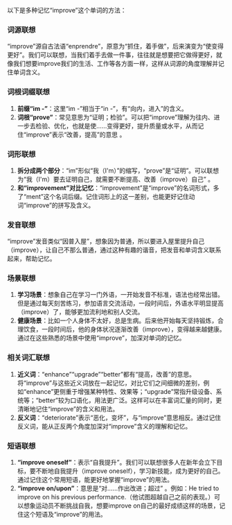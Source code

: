 以下是多种记忆“improve”这个单词的方法：

### 词源联想
“improve”源自古法语“enprendre”，原意为“抓住，着手做”，后来演变为“使变得更好”。我们可以联想，当我们着手去做一件事，往往就是想要把它做得更好，就像我们想要improve我们的生活、工作等各方面一样，这样从词源的角度理解并记住单词含义。

### 词根词缀联想
1. **前缀“im -”**：这里“im -”相当于“in -”，有“向内，进入”的含义。
2. **词根“prove”**：常见意思为“证明；检验”。可以把“improve”理解为往内、进一步去检验、优化，也就是使……变得更好，提升质量或水平，从而记住“improve”表示“改善，提高”的意思 。

### 词形联想
1. **拆分成两个部分**：“im”形似“我（I'm）”的缩写，“prove”是“证明”。可以联想为“我（I'm）要去证明自己，就需要不断提高、改善（improve）自己” 。
2. **和“improvement”对比记忆**：“improvement”是“improve”的名词形式，多了“ment”这个名词后缀。记住词形上的这一差别，也能更好记住动词“improve”的拼写及含义。

### 发音联想
“improve”发音类似“因普入屋”，想象因为普通，所以要进入屋里提升自己（improve），让自己不那么普通，通过这种有趣的谐音，把发音和单词含义联系起来，帮助记忆。

### 场景联想
1. **学习场景**：想象自己在学习一门外语，一开始发音不标准，语法也经常出错。但是通过每天刻苦练习，参加语言交流活动，一段时间后，外语水平明显提高（improve）了，能够更加流利地和别人交流。
2. **健康场景**：比如一个人身体不太好，总是生病。后来他开始每天坚持锻炼，合理饮食，一段时间后，他的身体状况逐渐改善（improve），变得越来越健康。通过在这些熟悉的场景中使用“improve”，加深对单词的记忆。

### 相关词汇联想
1. **近义词**：“enhance”“upgrade”“better”都有“提高，改善”的意思。将“improve”与这些近义词放在一起记忆，对比它们之间细微的差别，例如“enhance”更侧重于增强某种特性、效果等；“upgrade”常指升级设备、系统等；“better”较为口语化，用法更广泛。这样可以在丰富词汇量的同时，更清晰地记住“improve”的含义和用法。
2. **反义词**：“deteriorate”表示“恶化，变坏”，与“improve”意思相反。通过记住反义词，能从正反两个角度加深对“improve”含义的理解和记忆。

### 短语联想
1. **“improve oneself”**：表示“自我提升”。我们可以联想很多人在新年会立下目标，要不断地自我提升（improve oneself），学习新技能，成为更好的自己。通过记住这个常用短语，能更好地掌握“improve”的用法。
2. **“improve on/upon”**：意思是“对……作出改进；超过” 。例如：He tried to improve on his previous performance.（他试图超越自己之前的表现。）可以想象运动员不断挑战自我，想要improve on自己的最好成绩这样的场景，记住这个短语及“improve”的用法。 